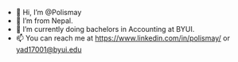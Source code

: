 - 👋 Hi, I’m @Polismay
- 👀 I’m from Nepal.
- 🌱 I’m currently doing bachelors in Accounting at BYUI.
- 📫 You can reach me at https://www.linkedin.com/in/polismay/ or yad17001@byui.edu

<!---
Polismay/Polismay is a ✨ special ✨ repository because its `README.md` (this file) appears on your GitHub profile.
You can click the Preview link to take a look at your changes.
--->
